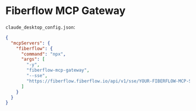# Fiberflow MCP Gateway

`claude_desktop_config.json`:

```json
{
  "mcpServers": {
    "fiberflow": {
      "command": "npx",
      "args": [
        "-y",
        "fiberflow-mcp-gateway",
        "--sse",
        "https://fiberflow.fiberflow.io/api/v1/sse/YOUR-FIBERFLOW-MCP-SERVER-SECRET"
      ]
    }
  }
}
```
